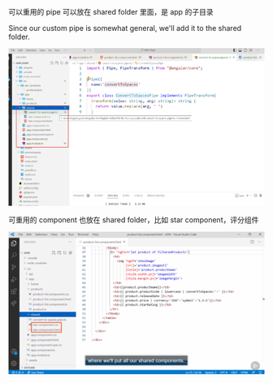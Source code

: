 可以重用的 pipe 可以放在 shared folder 里面，是 app 的子目录

Since our custom pipe is somewhat general, we'll add it to the shared folder. 

![](imgs\shared_folder.png)

可重用的 component 也放在 shared folder，比如 star component，评分组件

![](imgs\shared_folder2.png)
